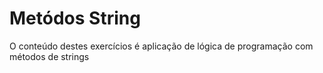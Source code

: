 # Metódos String

O conteúdo destes exercícios é aplicação de lógica de programação com métodos de strings